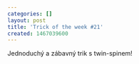```yaml
---
categories: []
layout: post
title: 'Trick of the week #21'
created: 1467039600
---
```

<p>Jednoduchý a zábavný trik s twin-spinem!</p>

<p><div class="youtube-player" data-id="YydofPK5_zs"></div></p>
